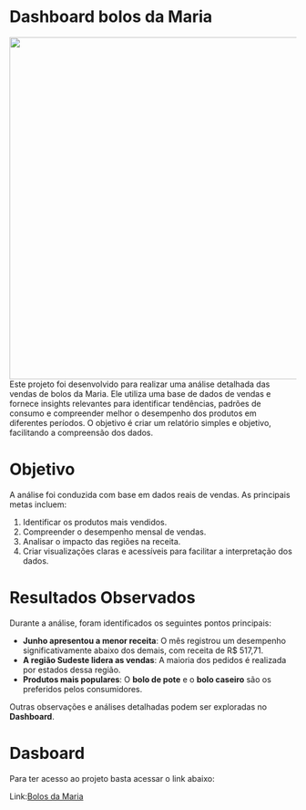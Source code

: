# Dashboard bolos da Maria

<div align="center">
<img src="https://github.com/Rafadrodrigues/Bolos_da_Maria_Dashboard/assets/104935995/bccebbd6-7214-461b-b891-b2c799f7366c"/ width="600px">
</div>
Este projeto foi desenvolvido para realizar uma análise detalhada das vendas de bolos da Maria. Ele utiliza uma base de dados de vendas e fornece insights relevantes para identificar tendências, padrões de consumo e compreender melhor o desempenho dos produtos em diferentes períodos. O objetivo é criar um relatório simples e objetivo, facilitando a compreensão dos dados.

# Objetivo

A análise foi conduzida com base em dados reais de vendas. As principais metas incluem:

1. Identificar os produtos mais vendidos.
2. Compreender o desempenho mensal de vendas.
3. Analisar o impacto das regiões na receita.
4. Criar visualizações claras e acessíveis para facilitar a interpretação dos dados.

# Resultados Observados

Durante a análise, foram identificados os seguintes pontos principais:

- **Junho apresentou a menor receita**: O mês registrou um desempenho significativamente abaixo dos demais, com receita de R$ 517,71.
- **A região Sudeste lidera as vendas**: A maioria dos pedidos é realizada por estados dessa região.
- **Produtos mais populares**: O **bolo de pote** e o **bolo caseiro** são os preferidos pelos consumidores.

Outras observações e análises detalhadas podem ser exploradas no **Dashboard**.

# Dasboard
Para ter acesso ao projeto basta acessar o link abaixo:

Link:<a>[Bolos da Maria](https://app.powerbi.com/view?r=eyJrIjoiZTdkMTgxM2MtNTc4ZS00Nzc3LTliOGUtN2IyYzk2M2MwNTcyIiwidCI6IjJiYTRlZTQ2LTc0MzItNGFkNS05MGY3LTRkMzJhMTMwOGIxYyJ9)</a>


